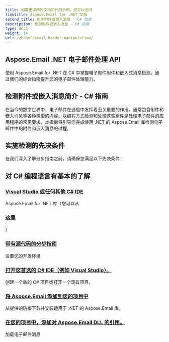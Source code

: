 ```yaml
---
title: 如需更详细的文档和代码示例，您可以访问
linktitle: Aspose.Email for .NET 文档
second_title: 检测附件或嵌入消息 - C# 指南
description: 检测附件或嵌入消息 - C# 指南
type: docs
weight: 14
url: /zh/net/email-header-manipulation/
---
```


## Aspose.Email .NET 电子邮件处理 API

使用 Aspose.Email for .NET 在 C# 中掌握电子邮件附件和嵌入式消息检测。通过我们的综合指南提升您的电子邮件处理能力。

## 检测附件或嵌入消息简介 - C# 指南

在当今的数字世界中，电子邮件在通信中发挥着至关重要的作用，通常包含附件和嵌入消息等各种类型的内容。以编程方式检测和处理这些组件是处理电子邮件的应用程序的常见要求。本指南将引导您完成使用 .NET 的 Aspose.Email 库检测电子邮件中的附件和嵌入消息的过程。

## 实施检测的先决条件

在我们深入了解分步指南之前，请确保您满足以下先决条件：

## 对 C# 编程语言有基本的了解
### [Visual Studio 或任何其他 C# IDE](./modifying-email-addresses-with-csharp/)
 Aspose.Email for .NET 库（您可以从
### [这里](./changing-fonts-during-mht-conversion-using-csharp/)
）
### [带有源代码的分步指南](./custom-hyperlink-rendering-in-csharp/)
设置您的开发环境
### [打开您首选的 C# IDE（例如 Visual Studio）。](./defining-custom-order-of-information-in-mhtml-with-csharp/)
创建一个新的 C# 项目或打开一个现有项目。
### [将 Aspose.Email 添加到您的项目中](./csharp-guide-extracting-email-headers/)
从提供的链接下载并安装适用于 .NET 的 Aspose.Email 库。 
### [在您的项目中，添加对 Aspose.Email DLL 的引用。](./specifying-custom-headers-in-csharp/)
加载电子邮件消息